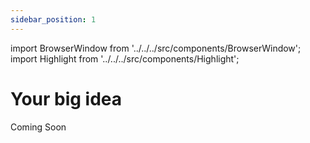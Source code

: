 ```yaml
---
sidebar_position: 1
---
```


import BrowserWindow from '../../../src/components/BrowserWindow';
import Highlight from '../../../src/components/Highlight';

# Your big idea

Coming Soon
